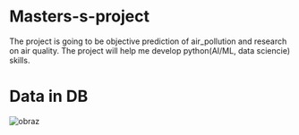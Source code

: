 # Masters-s-project

The project is going to be objective prediction of air_pollution and research on air quality.
The project will help me develop python(AI/ML, data sciencie) skills.

# Data in DB
![obraz](https://user-images.githubusercontent.com/81580465/148745243-91dba709-d226-4bbf-bbb3-1abf27aa7783.png)

